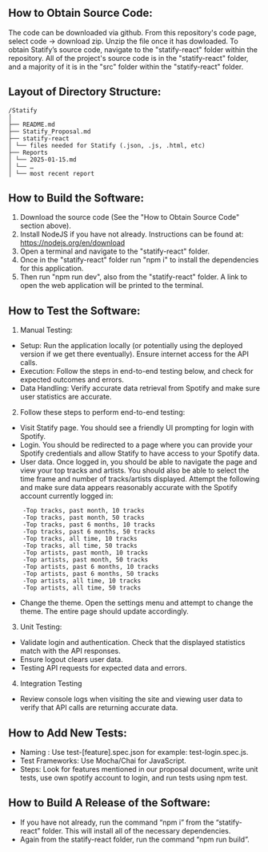 ## How to Obtain Source Code:

The code can be downloaded via github. From this repository's code page, select code -> download zip. Unzip the file once it has dowloaded.
To obtain Statify’s source code, navigate to the "statify-react" folder within the repository. All of the project's source code is in the "statify-react" folder, and a majority of it is in the "src" folder within the "statify-react" folder.

## Layout of Directory Structure:
```
/Statify
│
├── README.md
├── Statify_Proposal.md
├── statify-react
│ └── files needed for Statify (.json, .js, .html, etc)
├── Reports
│ └── 2025-01-15.md
│ └── …
│ └── most recent report
```

## How to Build the Software:
1. Download the source code (See the "How to Obtain Source Code" section above).
2. Install NodeJS if you have not already. Instructions can be found at:
https://nodejs.org/en/download
3. Open a terminal and navigate to the "statify-react" folder.
4. Once in the "statify-react" folder run "npm i" to install the dependencies for this application.
3. Then run "npm run dev", also from the "statify-react" folder. A link to open the web application will be printed to the terminal. 

## How to Test the Software:
1. Manual Testing: 
- Setup: Run the application locally (or potentially using the deployed version if we get there eventually). Ensure internet access for the API calls.
- Execution: Follow the steps in end-to-end testing below, and check for expected outcomes and errors. 
- Data Handling: Verify accurate data retrieval from Spotify and make sure user statistics are accurate.

2. Follow these steps to perform end-to-end testing:
- Visit Statify page. You should see a friendly UI prompting for login with Spotify.
- Login. You should be redirected to a page where you can provide your Spotify credentials and allow Statify to have access to your Spotify data.
- User data. Once logged in, you should be able to navigate the page and view your top tracks and artists. You should also be able to select the time frame and number of tracks/artists displayed. Attempt the following and make sure data appears reasonably accurate with the Spotify account currently logged in:
```
    -Top tracks, past month, 10 tracks
    -Top tracks, past month, 50 tracks
    -Top tracks, past 6 months, 10 tracks
    -Top tracks, past 6 months, 50 tracks
    -Top tracks, all time, 10 tracks
    -Top tracks, all time, 50 tracks
    -Top artists, past month, 10 tracks
    -Top artists, past month, 50 tracks
    -Top artists, past 6 months, 10 tracks
    -Top artists, past 6 months, 50 tracks
    -Top artists, all time, 10 tracks
    -Top artists, all time, 50 tracks
```

- Change the theme. Open the settings menu and attempt to change the theme. The entire page should update accordingly.

3. Unit Testing: 
- Validate login and authentication.
Check that the displayed statistics match with the API responses. 
- Ensure logout clears user data. 
- Testing API requests for expected data and errors. 

4. Integration Testing
- Review console logs when visiting the site and viewing user data to verify that API calls are returning accurate data.

## How to Add New Tests:
- Naming : Use test-[feature].spec.json for example: test-login.spec.js.
- Test Frameworks: Use Mocha/Chai for JavaScript. 
- Steps: Look for features mentioned in our proposal document, write unit tests, use own spotify account to login, and run tests using npm test. 

## How to Build A Release of the Software:
- If you have not already, run the command “npm i” from the “statify-react” folder. This will install all of the necessary dependencies.
- Again from the statify-react folder, run the command “npm run build”.
